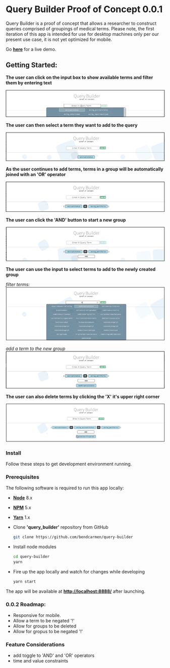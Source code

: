 # Query Builder Proof of Concept 0.0.1

Query Builder is a proof of concept that allows a researcher to construct queries comprised of groupings of medical terms.  Please note, the first iteration of this app is intended for use for desktop machines only per our present use case, it is not yet optimized for mobile.


Go **[here](https://bendcarmen.github.io/query-tool/)** for a live demo.

## Getting Started:

**The user can click on the input box to show available terms and filter them by entering text**

![usage](./assets/screenshot1.png)

**The user can then select a term they want to add to the query**

![usage](./assets/screenshot2.png)

**As the user continues to add terms, terms in a group will be automatically joined with an 'OR' operator**

![usage](./assets/screenshot3.png)

**The user can click the 'AND' button to start a new group**

![usage](./assets/screenshot4.png)

**The user can use the input to select terms to add to the newly created group**

*filter terms:*
![usage](./assets/screenshot5.png)

*add a term to the new group*
![usage](./assets/screenshot6.png)

**The user can also delete terms by clicking the 'X' it's upper right corner**

![usage](./assets/screenshot7.png)


### Install

Follow these steps to get development environment running.

### Prerequisites

The following software is required to run this app locally:

* **[Node](https://nodejs.org/)**  8.x
* **[NPM](https://www.npmjs.com/)** 5.x 
* **[Yarn](https://yarnpkg.com/lang/en/)** 1.x 

* Clone __'query_builder'__ repository from GitHub

  ```bash
  git clone https://github.com/bendcarmen/query-builder
  ```
* Install node modules

   ```bash
   cd query-builder
   yarn
   ```

* Fire up the app locally and watch for changes while developing

  ```bash
  yarn start
  ```

The app will be available at **[http://localhost:8888/](http://localhost:8888/)**  after launching.


### 0.0.2 Roadmap:
* Responsive for mobile.
* Allow a term to be negated '!'
* Allow for groups to be deleted
* Allow for gropus to be negated '!'

### Feature Considerations
* add toggle to 'AND' and 'OR' operators
* time and value constraints









